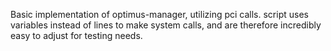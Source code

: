 Basic implementation of optimus-manager, utilizing pci calls. script uses variables instead of lines to make system calls, and are therefore incredibly easy to adjust for testing needs.


